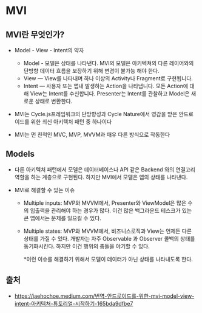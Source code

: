 # MVI

## MVI란 무엇인가?

- Model - View - Intent의 약자
  - Model - 모델은 상태를 나타낸다. MVI의 모델은 아키텍쳐의 다른 레이어와의 단방향 데이터 흐름을 보장하기 위해 변경이 불가능 해야 한다.
  - View — View를 나타내며 하나 이상의 Activity나 Fragment로 구현됩니다.
  - Intent — 사용자 또는 앱내 발생하는 Action을 나타냅니다. 모든 Action에 대해 View는 Intent를 수신합니다. Presenter는 Intent를 관찰하고 Model은 새로운 상태로 변환한다.

- MVI는 Cycle.js프레임워크의 단방향성과 Cycle Nature에서 영감을 받은 안드로이드를 위한 최신 아키텍처 패턴 중 하나이다
- MVI는 먼 친척인 MVC, MVP, MVVM과 매우 다른 방식으로 작동한다



## Models

- 다른 아키텍처 패턴에서 모델은 데이터베이스나 API 같은 Backend 와의 연결고리 역할을 하는 계층으로 구현된다. 하지만 MVI에서 모델은 앱의 상태를 나타낸다.

- MVI로 해결할 수 있는 이슈

  - Multiple inputs: MVP와 MVVM에서, Presenter와 ViewModel은 많은 수의 입출력을 관리해야 하는 경우가 많다. 이건 많은 백그라운드 테스크가 있는 큰 앱에서는 문제를 일으킬 수 있다.

  - Multiple states: MVP와 MVVM에서, 비즈니스로직과 View는 언제든 다른 상태를 가질 수 있다. 개발자는 자주 Observable 과 Observer 콜백의 상태를 동기화시킨다. 하지만 이건 행위의 충돌을 야기할 수 있다.

    *이런 이슈를 해결하기 위해서 모델이 데이터가 아닌 상태를 나타내도록 한다.

## 출처

- https://jaehochoe.medium.com/번역-안드로이드를-위한-mvi-model-view-intent-아키텍쳐-튜토리얼-시작하기-165bda9dfbe7